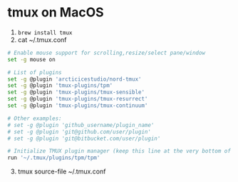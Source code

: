 # tmux on MacOS

1. ```brew install tmux```
2. cat ~/.tmux.conf
```bash
# Enable mouse support for scrolling,resize/select pane/window
set -g mouse on

# List of plugins
set -g @plugin 'arcticicestudio/nord-tmux'
set -g @plugin 'tmux-plugins/tpm'
set -g @plugin 'tmux-plugins/tmux-sensible'
set -g @plugin 'tmux-plugins/tmux-resurrect'
set -g @plugin 'tmux-plugins/tmux-continuum'

# Other examples:
# set -g @plugin 'github_username/plugin_name'
# set -g @plugin 'git@github.com/user/plugin'
# set -g @plugin 'git@bitbucket.com/user/plugin'

# Initialize TMUX plugin manager (keep this line at the very bottom of tmux.conf)
run '~/.tmux/plugins/tpm/tpm'
```
3. tmux source-file ~/.tmux.conf

